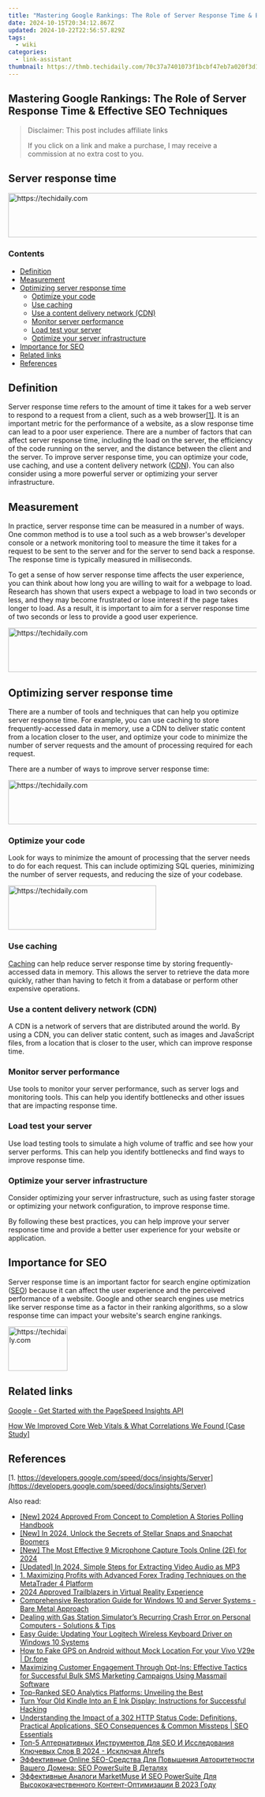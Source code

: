 ```yaml
---
title: "Mastering Google Rankings: The Role of Server Response Time & Effective SEO Techniques"
date: 2024-10-15T20:34:12.867Z
updated: 2024-10-22T22:56:57.829Z
tags:
  - wiki
categories:
  - link-assistant
thumbnail: https://thmb.techidaily.com/70c37a7401073f1bcbf47eb7a020f3d12c21a20e9f862ecf54abef66ad7c8a53.jpg
---
```


## Mastering Google Rankings: The Role of Server Response Time & Effective SEO Techniques

>  Disclaimer: This post includes affiliate links
>
>  If you click on a link and make a purchase, I may receive a commission at no extra cost to you.
>

## Server response time

<!-- affiliate ads begin -->
<a href="https://appsumo.8odi.net/c/5597632/2144273/7443" target="_top" id="2144273">
  <img src="//a.impactradius-go.com/display-ad/7443-2144273" border="0" alt="https://techidaily.com" width="728" height="90"/>
</a>
<img height="0" width="0" src="https://appsumo.8odi.net/i/5597632/2144273/7443" style="position:absolute;visibility:hidden;" border="0" />
<!-- affiliate ads end -->

### Contents

* [Definition](https://tools.techidaily.com/link-assistant/products/)
* [Measurement](https://tools.techidaily.com/link-assistant/products/)
* [Optimizing server response time](https://tools.techidaily.com/link-assistant/products/)  
   * [Optimize your code](https://tools.techidaily.com/link-assistant/products/)  
   * [Use caching](https://tools.techidaily.com/link-assistant/products/)  
   * [Use a content delivery network (CDN)](https://www.link-assistant.com/seo-wiki/server-response-time/#Use-a-content-delivery-network-CDN5)  
   * [Monitor server performance](https://tools.techidaily.com/link-assistant/products/)  
   * [Load test your server](https://tools.techidaily.com/link-assistant/products/)  
   * [Optimize your server infrastructure](https://tools.techidaily.com/link-assistant/products/)
* [Importance for SEO](https://tools.techidaily.com/link-assistant/products/)
* [Related links](https://tools.techidaily.com/link-assistant/products/)
* [References](https://tools.techidaily.com/link-assistant/products/)

## Definition

Server response time refers to the amount of time it takes for a web server to respond to a request from a client, such as a web browser[\[1\]](https://tools.techidaily.com/link-assistant/products/). It is an important metric for the performance of a website, as a slow response time can lead to a poor user experience. There are a number of factors that can affect server response time, including the load on the server, the efficiency of the code running on the server, and the distance between the client and the server. To improve server response time, you can optimize your code, use caching, and use a content delivery network ([CDN](https://tools.techidaily.com/link-assistant/products/)). You can also consider using a more powerful server or optimizing your server infrastructure.

## Measurement

In practice, server response time can be measured in a number of ways. One common method is to use a tool such as a web browser's developer console or a network monitoring tool to measure the time it takes for a request to be sent to the server and for the server to send back a response. The response time is typically measured in milliseconds.

To get a sense of how server response time affects the user experience, you can think about how long you are willing to wait for a webpage to load. Research has shown that users expect a webpage to load in two seconds or less, and they may become frustrated or lose interest if the page takes longer to load. As a result, it is important to aim for a server response time of two seconds or less to provide a good user experience.

<!-- affiliate ads begin -->
<a href="https://smilemakers.pxf.io/c/5597632/2123899/26106" target="_top" id="2123899">
  <img src="//a.impactradius-go.com/display-ad/26106-2123899" border="0" alt="https://techidaily.com" width="728" height="90"/>
</a>
<img height="0" width="0" src="https://smilemakers.pxf.io/i/5597632/2123899/26106" style="position:absolute;visibility:hidden;" border="0" />
<!-- affiliate ads end -->

## Optimizing server response time

There are a number of tools and techniques that can help you optimize server response time. For example, you can use caching to store frequently-accessed data in memory, use a CDN to deliver static content from a location closer to the user, and optimize your code to minimize the number of server requests and the amount of processing required for each request.

There are a number of ways to improve server response time:

<!-- affiliate ads begin -->
<a href="https://appsumo.8odi.net/c/5597632/2151870/7443" target="_top" id="2151870">
  <img src="//a.impactradius-go.com/display-ad/7443-2151870" border="0" alt="https://techidaily.com" width="728" height="90"/>
</a>
<img height="0" width="0" src="https://appsumo.8odi.net/i/5597632/2151870/7443" style="position:absolute;visibility:hidden;" border="0" />
<!-- affiliate ads end -->

### Optimize your code

Look for ways to minimize the amount of processing that the server needs to do for each request. This can include optimizing SQL queries, minimizing the number of server requests, and reducing the size of your codebase.

<!-- affiliate ads begin -->
<a href="https://homestyler.sjv.io/c/5597632/1943648/22993" target="_top" id="1943648">
  <img src="//a.impactradius-go.com/display-ad/22993-1943648" border="0" alt="https://techidaily.com" width="300" height="90"/>
</a>
<img height="0" width="0" src="https://homestyler.sjv.io/i/5597632/1943648/22993" style="position:absolute;visibility:hidden;" border="0" />
<!-- affiliate ads end -->

### Use caching

[Caching](https://tools.techidaily.com/link-assistant/products/) can help reduce server response time by storing frequently-accessed data in memory. This allows the server to retrieve the data more quickly, rather than having to fetch it from a database or perform other expensive operations.

### Use a content delivery network (CDN)

A CDN is a network of servers that are distributed around the world. By using a CDN, you can deliver static content, such as images and JavaScript files, from a location that is closer to the user, which can improve response time.

### Monitor server performance

Use tools to monitor your server performance, such as server logs and monitoring tools. This can help you identify bottlenecks and other issues that are impacting response time.

### Load test your server

Use load testing tools to simulate a high volume of traffic and see how your server performs. This can help you identify bottlenecks and find ways to improve response time.

### Optimize your server infrastructure

Consider optimizing your server infrastructure, such as using faster storage or optimizing your network configuration, to improve response time.

By following these best practices, you can help improve your server response time and provide a better user experience for your website or application.

## Importance for SEO

Server response time is an important factor for search engine optimization ([SEO](https://tools.techidaily.com/link-assistant/products/)) because it can affect the user experience and the perceived performance of a website. Google and other search engines use metrics like server response time as a factor in their ranking algorithms, so a slow response time can impact your website's search engine rankings.

<!-- affiliate ads begin -->
<a href="https://aligracehair.sjv.io/c/5597632/2135394/19272" target="_top" id="2135394">
  <img src="//a.impactradius-go.com/display-ad/19272-2135394" border="0" alt="https://techidaily.com" width="120" height="90"/>
</a>
<img height="0" width="0" src="https://aligracehair.sjv.io/i/5597632/2135394/19272" style="position:absolute;visibility:hidden;" border="0" />
<!-- affiliate ads end -->

## Related links

[Google - Get Started with the PageSpeed Insights API](https://developers.google.com/speed/docs/insights/v5/get-started)

[How We Improved Core Web Vitals & What Correlations We Found \[Case Study\]](https://tools.techidaily.com/link-assistant/products/)

## References

[1. https://developers.google.com/speed/docs/insights/Server](https://developers.google.com/speed/docs/insights/Server)

<ins class="adsbygoogle"
     style="display:block"
     data-ad-format="autorelaxed"
     data-ad-client="ca-pub-7571918770474297"
     data-ad-slot="1223367746"></ins>

<ins class="adsbygoogle"
     style="display:block"
     data-ad-client="ca-pub-7571918770474297"
     data-ad-slot="8358498916"
     data-ad-format="auto"
     data-full-width-responsive="true"></ins>

<span class="atpl-alsoreadstyle">Also read:</span>
<div><ul>
<li><a href="https://instagram-clips.techidaily.com/new-2024-approved-from-concept-to-completion-a-stories-polling-handbook/"><u>[New] 2024 Approved From Concept to Completion A Stories Polling Handbook</u></a></li>
<li><a href="https://snapchat-videos.techidaily.com/new-in-2024-unlock-the-secrets-of-stellar-snaps-and-snapchat-boomers/"><u>[New] In 2024, Unlock the Secrets of Stellar Snaps and Snapchat Boomers</u></a></li>
<li><a href="https://remote-screen-capture.techidaily.com/new-the-most-effective-9-microphone-capture-tools-online-2e-for-2024/"><u>[New] The Most Effective 9 Microphone Capture Tools Online (2E) for 2024</u></a></li>
<li><a href="https://vimeo-videos.techidaily.com/updated-in-2024-simple-steps-for-extracting-video-audio-as-mp3/"><u>[Updated] In 2024, Simple Steps for Extracting Video Audio as MP3</u></a></li>
<li><a href="https://win-top.techidaily.com/1-maximizing-profits-with-advanced-forex-trading-techniques-on-the-metatrader-4-platform/"><u>1. Maximizing Profits with Advanced Forex Trading Techniques on the MetaTrader 4 Platform</u></a></li>
<li><a href="https://fox-direct.techidaily.com/2024-approved-trailblazers-in-virtual-reality-experience/"><u>2024 Approved Trailblazers in Virtual Reality Experience</u></a></li>
<li><a href="https://win-top.techidaily.com/comprehensive-restoration-guide-for-windows-10-and-server-systems-bare-metal-approach/"><u>Comprehensive Restoration Guide for Windows 10 and Server Systems - Bare Metal Approach</u></a></li>
<li><a href="https://win-solutions.techidaily.com/dealing-with-gas-station-simulators-recurring-crash-error-on-personal-computers-solutions-and-tips/"><u>Dealing with Gas Station Simulator’s Recurring Crash Error on Personal Computers - Solutions & Tips</u></a></li>
<li><a href="https://driver-download.techidaily.com/easy-guide-updating-your-logitech-wireless-keyboard-driver-on-windows-10-systems/"><u>Easy Guide: Updating Your Logitech Wireless Keyboard Driver on Windows 10 Systems</u></a></li>
<li><a href="https://android-location.techidaily.com/how-to-fake-gps-on-android-without-mock-location-for-your-vivo-v29e-drfone-by-drfone-virtual/"><u>How to Fake GPS on Android without Mock Location For your Vivo V29e | Dr.fone</u></a></li>
<li><a href="https://win-top.techidaily.com/maximizing-customer-engagement-through-opt-ins-effective-tactics-for-successful-bulk-sms-marketing-campaigns-using-massmail-software/"><u>Maximizing Customer Engagement Through Opt-Ins: Effective Tactics for Successful Bulk SMS Marketing Campaigns Using Massmail Software</u></a></li>
<li><a href="https://win-top.techidaily.com/top-ranked-seo-analytics-platforms-unveiling-the-best/"><u>Top-Ranked SEO Analytics Platforms: Unveiling the Best</u></a></li>
<li><a href="https://hardware-updates.techidaily.com/turn-your-old-kindle-into-an-e-ink-display-instructions-for-successful-hacking/"><u>Turn Your Old Kindle Into an E Ink Display: Instructions for Successful Hacking</u></a></li>
<li><a href="https://win-top.techidaily.com/understanding-the-impact-of-a-302-http-status-code-definitions-practical-applications-seo-consequences-and-common-missteps-seo-essentials/"><u>Understanding the Impact of a 302 HTTP Status Code: Definitions, Practical Applications, SEO Consequences & Common Missteps | SEO Essentials</u></a></li>
<li><a href="https://win-top.techidaily.com/top-5-alternativnyh-instrumentov-dlya-seo-i-issledovaniya-klyuchevyh-slov-v-2024-isklyuchaya-ahrefs/"><u>Топ-5 Алтернативных Инструментов Для SEO И Исследования Ключевых Слов В 2024 - Исключая Ahrefs</u></a></li>
<li><a href="https://win-top.techidaily.com/effektivnye-online-seo-sredstva-dlya-povysheniya-avtoritetnosti-vashego-domena-seo-powersuite-v-detalyah/"><u>Эффективные Online SEO-Средства Для Повышения Авторитетности Вашего Домена: SEO PowerSuite В Деталях</u></a></li>
<li><a href="https://win-top.techidaily.com/effektivnye-analogi-marketmuse-i-seo-powersuite-dlya-vysokokachestvennogo-kontent-optimizacii-v-2023-godu/"><u>Эффективные Аналоги MarketMuse И SEO PowerSuite Для Высококачественного Контент-Оптимизации В 2023 Году</u></a></li>
</ul></div>

